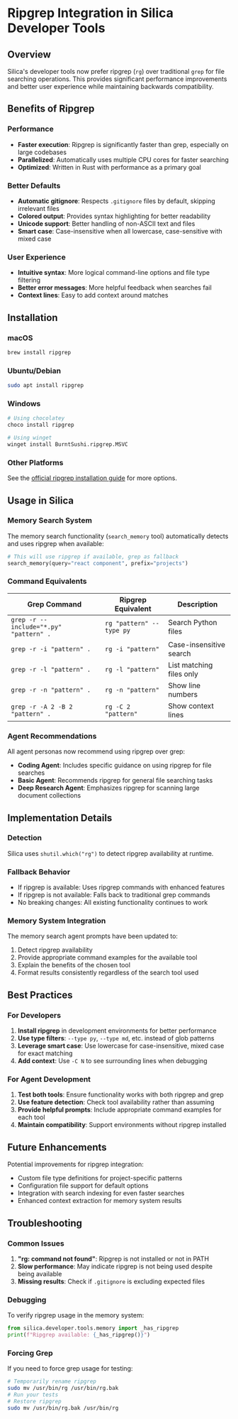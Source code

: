 # Ripgrep Integration in Silica Developer Tools

## Overview

Silica's developer tools now prefer ripgrep (`rg`) over traditional `grep` for file searching operations. This provides significant performance improvements and better user experience while maintaining backwards compatibility.

## Benefits of Ripgrep

### Performance
- **Faster execution**: Ripgrep is significantly faster than grep, especially on large codebases
- **Parallelized**: Automatically uses multiple CPU cores for faster searching
- **Optimized**: Written in Rust with performance as a primary goal

### Better Defaults
- **Automatic gitignore**: Respects `.gitignore` files by default, skipping irrelevant files
- **Colored output**: Provides syntax highlighting for better readability  
- **Unicode support**: Better handling of non-ASCII text and files
- **Smart case**: Case-insensitive when all lowercase, case-sensitive with mixed case

### User Experience
- **Intuitive syntax**: More logical command-line options and file type filtering
- **Better error messages**: More helpful feedback when searches fail
- **Context lines**: Easy to add context around matches

## Installation

### macOS
```bash
brew install ripgrep
```

### Ubuntu/Debian  
```bash
sudo apt install ripgrep
```

### Windows
```bash
# Using chocolatey
choco install ripgrep

# Using winget
winget install BurntSushi.ripgrep.MSVC
```

### Other Platforms
See the [official ripgrep installation guide](https://github.com/BurntSushi/ripgrep#installation) for more options.

## Usage in Silica

### Memory Search System
The memory search functionality (`search_memory` tool) automatically detects and uses ripgrep when available:

```python
# This will use ripgrep if available, grep as fallback
search_memory(query="react component", prefix="projects")
```

### Command Equivalents

| Grep Command | Ripgrep Equivalent | Description |
|--------------|-------------------|-------------|
| `grep -r --include="*.py" "pattern" .` | `rg "pattern" --type py` | Search Python files |
| `grep -r -i "pattern" .` | `rg -i "pattern"` | Case-insensitive search |
| `grep -r -l "pattern" .` | `rg -l "pattern"` | List matching files only |
| `grep -r -n "pattern" .` | `rg -n "pattern"` | Show line numbers |
| `grep -r -A 2 -B 2 "pattern" .` | `rg -C 2 "pattern"` | Show context lines |

### Agent Recommendations
All agent personas now recommend using ripgrep over grep:

- **Coding Agent**: Includes specific guidance on using ripgrep for file searches
- **Basic Agent**: Recommends ripgrep for general file searching tasks  
- **Deep Research Agent**: Emphasizes ripgrep for scanning large document collections

## Implementation Details

### Detection
Silica uses `shutil.which("rg")` to detect ripgrep availability at runtime.

### Fallback Behavior
- If ripgrep is available: Uses ripgrep commands with enhanced features
- If ripgrep is not available: Falls back to traditional grep commands
- No breaking changes: All existing functionality continues to work

### Memory System Integration
The memory search agent prompts have been updated to:
1. Detect ripgrep availability
2. Provide appropriate command examples for the available tool
3. Explain the benefits of the chosen tool
4. Format results consistently regardless of the search tool used

## Best Practices

### For Developers
1. **Install ripgrep** in development environments for better performance
2. **Use type filters**: `--type py`, `--type md`, etc. instead of glob patterns
3. **Leverage smart case**: Use lowercase for case-insensitive, mixed case for exact matching
4. **Add context**: Use `-C N` to see surrounding lines when debugging

### For Agent Development  
1. **Test both tools**: Ensure functionality works with both ripgrep and grep
2. **Use feature detection**: Check tool availability rather than assuming
3. **Provide helpful prompts**: Include appropriate command examples for each tool
4. **Maintain compatibility**: Support environments without ripgrep installed

## Future Enhancements

Potential improvements for ripgrep integration:
- Custom file type definitions for project-specific patterns
- Configuration file support for default options
- Integration with search indexing for even faster searches
- Enhanced context extraction for memory system results

## Troubleshooting

### Common Issues
1. **"rg: command not found"**: Ripgrep is not installed or not in PATH
2. **Slow performance**: May indicate ripgrep is not being used despite being available
3. **Missing results**: Check if `.gitignore` is excluding expected files

### Debugging
To verify ripgrep usage in the memory system:
```python
from silica.developer.tools.memory import _has_ripgrep
print(f"Ripgrep available: {_has_ripgrep()}")
```

### Forcing Grep
If you need to force grep usage for testing:
```bash
# Temporarily rename ripgrep
sudo mv /usr/bin/rg /usr/bin/rg.bak
# Run your tests
# Restore ripgrep  
sudo mv /usr/bin/rg.bak /usr/bin/rg
```
